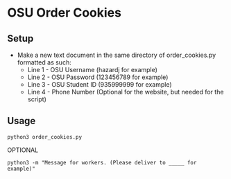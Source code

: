 # OSU Order Cookies
## Setup

* Make a new text document in the same directory of order_cookies.py formatted as such:
    * Line 1 - OSU Username (hazardj for example)
    * Line 2 - OSU Password (123456789 for example)
    * Line 3 - OSU Student ID (935999999 for example)
    * Line 4 - Phone Number (Optional for the website, but needed for the script)

## Usage

`python3 order_cookies.py`

OPTIONAL

`python3 -m "Message for workers. (Please deliver to _____ for example)"`
